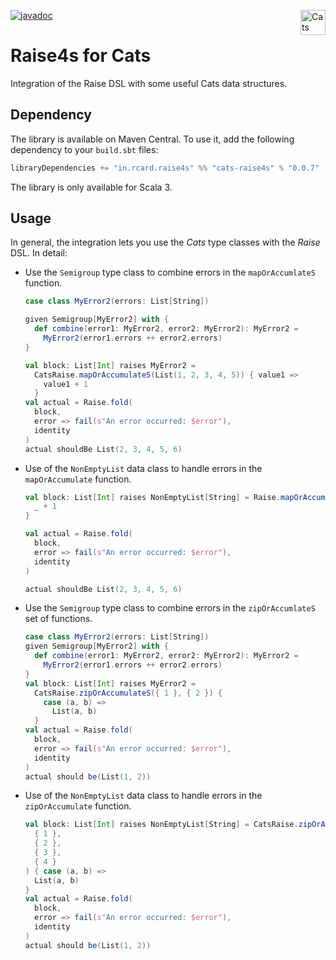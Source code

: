 [![javadoc](https://javadoc.io/badge2/in.rcard.raise4s/cats-raise4s_3/javadoc.svg)](https://javadoc.io/doc/in.rcard.raise4s/cats-raise4s_3)
<a href="https://typelevel.org/cats/"><img src="https://typelevel.org/cats/img/cats-badge.svg" height="40px" align="right" alt="Cats friendly" /></a>
<br/>

# Raise4s for Cats

Integration of the Raise DSL with some useful Cats data structures.

## Dependency

The library is available on Maven Central. To use it, add the following dependency to your `build.sbt` files:

```sbt
libraryDependencies += "in.rcard.raise4s" %% "cats-raise4s" % "0.0.7"
```

The library is only available for Scala 3.

## Usage

In general, the integration lets you use the _Cats_ type classes with the _Raise_ DSL. In detail:

- Use the `Semigroup` type class to combine errors in the `mapOrAccumlateS` function.

  ```scala 3
  case class MyError2(errors: List[String])
  
  given Semigroup[MyError2] with {
    def combine(error1: MyError2, error2: MyError2): MyError2 =
      MyError2(error1.errors ++ error2.errors)
  }
  
  val block: List[Int] raises MyError2 =
    CatsRaise.mapOrAccumulateS(List(1, 2, 3, 4, 5)) { value1 =>
      value1 + 1
    }
  val actual = Raise.fold(
    block,
    error => fail(s"An error occurred: $error"),
    identity
  )
  actual shouldBe List(2, 3, 4, 5, 6)
  ```

- Use of the `NonEmptyList` data class to handle errors in the `mapOrAccumulate` function.

  ```scala 3
  val block: List[Int] raises NonEmptyList[String] = Raise.mapOrAccumulate(List(1, 2, 3, 4, 5)) {
    _ + 1
  }
  
  val actual = Raise.fold(
    block,
    error => fail(s"An error occurred: $error"),
    identity
  )
  
  actual shouldBe List(2, 3, 4, 5, 6)
  ```

- Use the `Semigroup` type class to combine errors in the `zipOrAccumlateS` set of functions.

  ```scala 3
  case class MyError2(errors: List[String])
  given Semigroup[MyError2] with {
    def combine(error1: MyError2, error2: MyError2): MyError2 =
      MyError2(error1.errors ++ error2.errors)
  }
  val block: List[Int] raises MyError2 =
    CatsRaise.zipOrAccumulateS({ 1 }, { 2 }) {
      case (a, b) =>
        List(a, b)
    }
  val actual = Raise.fold(
    block,
    error => fail(s"An error occurred: $error"),
    identity
  )
  actual should be(List(1, 2))
  ```

- Use of the `NonEmptyList` data class to handle errors in the `zipOrAccumulate` function.

  ```scala 3
  val block: List[Int] raises NonEmptyList[String] = CatsRaise.zipOrAccumulate(
    { 1 },
    { 2 },
    { 3 },
    { 4 }
  ) { case (a, b) =>
    List(a, b)
  }
  val actual = Raise.fold(
    block,
    error => fail(s"An error occurred: $error"),
    identity
  )
  actual should be(List(1, 2))
  ```